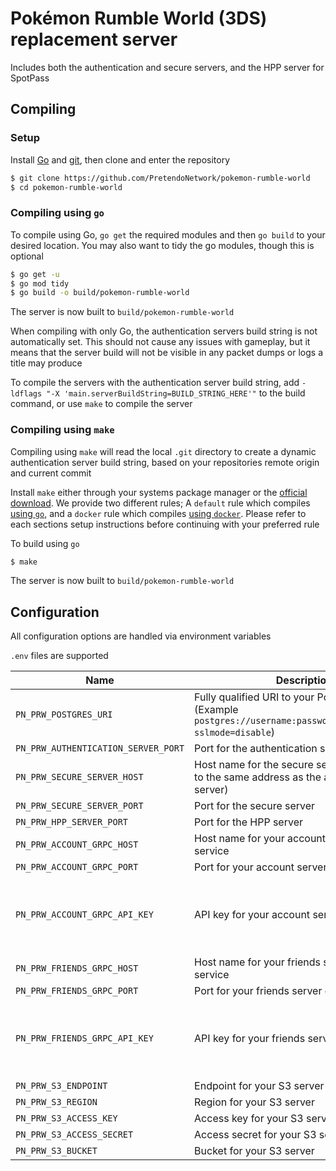 # Pokémon Rumble World (3DS) replacement server
Includes both the authentication and secure servers, and the HPP server for SpotPass

## Compiling

### Setup
Install [Go](https://go.dev/doc/install) and [git](https://git-scm.com/downloads), then clone and enter the repository

```bash
$ git clone https://github.com/PretendoNetwork/pokemon-rumble-world
$ cd pokemon-rumble-world
```

### Compiling using `go`
To compile using Go, `go get` the required modules and then `go build` to your desired location. You may also want to tidy the go modules, though this is optional

```bash
$ go get -u
$ go mod tidy
$ go build -o build/pokemon-rumble-world
```

The server is now built to `build/pokemon-rumble-world`

When compiling with only Go, the authentication servers build string is not automatically set. This should not cause any issues with gameplay, but it means that the server build will not be visible in any packet dumps or logs a title may produce

To compile the servers with the authentication server build string, add `-ldflags "-X 'main.serverBuildString=BUILD_STRING_HERE'"` to the build command, or use `make` to compile the server

### Compiling using `make`
Compiling using `make` will read the local `.git` directory to create a dynamic authentication server build string, based on your repositories remote origin and current commit

Install `make` either through your systems package manager or the [official download](https://www.gnu.org/software/make/). We provide two different rules; A `default` rule which compiles [using `go`](#compiling-using-go), and a `docker` rule which compiles [using `docker`](#compiling-and-running-using-docker-preferred). Please refer to each sections setup instructions before continuing with your preferred rule

To build using `go`

```bash
$ make
```

The server is now built to `build/pokemon-rumble-world`

## Configuration
All configuration options are handled via environment variables

`.env` files are supported

| Name                                | Description                                                                                                        | Required                            |
|-------------------------------------|--------------------------------------------------------------------------------------------------------------------|-------------------------------------|
| `PN_PRW_POSTGRES_URI`               | Fully qualified URI to your Postgres server (Example `postgres://username:password@localhost/prw?sslmode=disable`) | Yes                                 |
| `PN_PRW_AUTHENTICATION_SERVER_PORT` | Port for the authentication server                                                                                 | Yes                                 |
| `PN_PRW_SECURE_SERVER_HOST`         | Host name for the secure server (should point to the same address as the authentication server)                    | Yes                                 |
| `PN_PRW_SECURE_SERVER_PORT`         | Port for the secure server                                                                                         | Yes                                 |
| `PN_PRW_HPP_SERVER_PORT`            | Port for the HPP server                                                                                            | Yes                                 |
| `PN_PRW_ACCOUNT_GRPC_HOST`          | Host name for your account server gRPC service                                                                     | Yes                                 |
| `PN_PRW_ACCOUNT_GRPC_PORT`          | Port for your account server gRPC service                                                                          | Yes                                 |
| `PN_PRW_ACCOUNT_GRPC_API_KEY`       | API key for your account server gRPC service                                                                       | No (Assumed to be an open gRPC API) |
| `PN_PRW_FRIENDS_GRPC_HOST`          | Host name for your friends server gRPC service                                                                     | Yes                                 |
| `PN_PRW_FRIENDS_GRPC_PORT`          | Port for your friends server gRPC service                                                                          | Yes                                 |
| `PN_PRW_FRIENDS_GRPC_API_KEY`       | API key for your friends server gRPC service                                                                       | No (Assumed to be an open gRPC API) |
| `PN_PRW_S3_ENDPOINT`                | Endpoint for your S3 server                                                                                        | Yes                                 |
| `PN_PRW_S3_REGION`                  | Region for your S3 server                                                                                          | Yes                                 |
| `PN_PRW_S3_ACCESS_KEY`              | Access key for your S3 server                                                                                      | Yes                                 |
| `PN_PRW_S3_ACCESS_SECRET`           | Access secret for your S3 server                                                                                   | Yes                                 |
| `PN_PRW_S3_BUCKET`                  | Bucket for your S3 server                                                                                          | Yes                                 |

